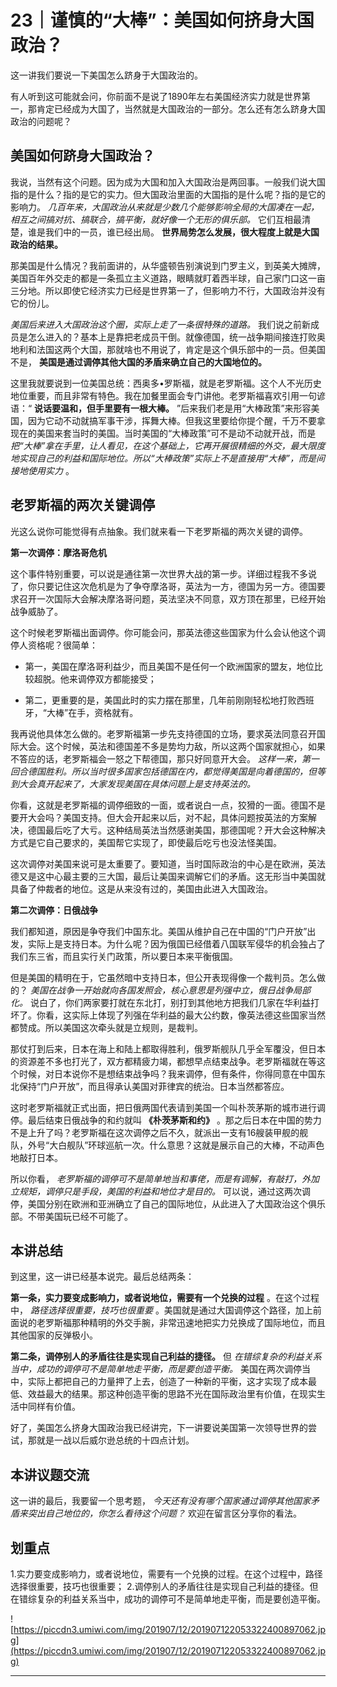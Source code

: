# 23｜谨慎的“大棒”：美国如何挤身大国政治？

这一讲我们要说一下美国怎么跻身于大国政治的。

有人听到这可能就会问，你前面不是说了1890年左右美国经济实力就是世界第一，那肯定已经成为大国了，当然就是大国政治的一部分。怎么还有怎么跻身大国政治的问题呢？

## 美国如何跻身大国政治？

我说，当然有这个问题。因为成为大国和加入大国政治是两回事。一般我们说大国指的是什么？指的是它的实力。但大国政治里面的大国指的是什么呢？指的是它的影响力。 *几百年来，大国政治从来就是少数几个能够影响全局的大国凑在一起，相互之间搞对抗、搞联合，搞平衡，就好像一个无形的俱乐部。* 它们互相最清楚，谁是我们中的一员，谁已经出局。 **世界局势怎么发展，很大程度上就是大国政治的结果。**

那美国是什么情况？我前面讲的，从华盛顿告别演说到门罗主义，到英美大摊牌，美国百年外交走的都是一条孤立主义道路，眼睛就盯着西半球，自己家门口这一亩三分地。所以即使它经济实力已经是世界第一了，但影响力不行，大国政治并没有它的份儿。

 *美国后来进入大国政治这个圈，实际上走了一条很特殊的道路。* 我们说之前新成员是怎么进入的？基本上是靠把老成员干倒。就像德国，统一战争期间接连打败奥地利和法国这两个大国，那就啥也不用说了，肯定是这个俱乐部中的一员。但美国不是， **美国是通过调停其他大国的矛盾来确立自己的大国地位的。**

这里我就要说到一位美国总统：西奥多•罗斯福，就是老罗斯福。这个人不光历史地位重要，而且非常有特色。我在加餐里面会专门讲他。老罗斯福喜欢引用一句谚语：“ **说话要温和，但手里要有一根大棒。** ”后来我们老是用“大棒政策”来形容美国，因为它动不动就搞军事干涉，挥舞大棒。但我这里要给你提个醒，千万不要拿现在的美国来套当时的美国。当时美国的“大棒政策”可不是动不动就开战，而是 *把“大棒”拿在手里，让人看见，在这个基础上，它再开展很精细的外交，最大限度地实现自己的利益和国际地位。所以“大棒政策”实际上不是直接用“大棒”，而是间接地使用实力* 。

## 老罗斯福的两次关键调停

光这么说你可能觉得有点抽象。我们就来看一下老罗斯福的两次关键的调停。

 **第一次调停：摩洛哥危机**

这个事件特别重要，可以说是通往第一次世界大战的第一步。详细过程我不多说了，你只要记住这次危机是为了争夺摩洛哥，英法为一方，德国为另一方。德国要求召开一次国际大会解决摩洛哥问题，英法坚决不同意，双方顶在那里，已经开始战争威胁了。

这个时候老罗斯福出面调停。你可能会问，那英法德这些国家为什么会认他这个调停人资格呢？很简单：

* 第一，美国在摩洛哥利益少，而且美国不是任何一个欧洲国家的盟友，地位比较超脱。他来调停双方都能接受；

* 第二，更重要的是，美国此时的实力摆在那里，几年前刚刚轻松地打败西班牙，“大棒”在手，资格就有。

我再说他具体怎么做的。老罗斯福第一步先支持德国的立场，要求英法同意召开国际大会。这个时候，英法和德国差不多是势均力敌，所以这两个国家就担心，如果不答应的话，老罗斯福会一怒之下帮德国，那只好同意开大会。 *这样一来，第一回合德国胜利。所以当时很多国家包括德国在内，都觉得美国是向着德国的，但等到大会真开起来了，大家发现美国在具体问题上是支持英法的。*

你看，这就是老罗斯福的调停细致的一面，或者说白一点，狡猾的一面。德国不是要开大会吗？美国支持。但大会开起来以后，对不起，具体问题按英法的方案解决，德国最后吃了大亏。这种结局英法当然感谢美国，那德国呢？开大会这种解决方式是它自己要求的，美国帮它实现了，即使最后吃亏也没法怪美国。

这次调停对美国来说可是太重要了。要知道，当时国际政治的中心是在欧洲，英法德又是这中心最主要的三大国，最后让美国来调解它们的矛盾。这无形当中美国就具备了仲裁者的地位。这是从来没有过的，美国由此进入大国政治。

 **第二次调停：日俄战争**

我们都知道，原因是争夺我们中国东北。美国从维护自己在中国的“门户开放”出发，实际上是支持日本。为什么呢？因为俄国已经借着八国联军侵华的机会独占了我们东三省，而且实行关门政策，所以要日本来平衡俄国。

但是美国的精明在于，它虽然暗中支持日本，但公开表现得像一个裁判员。怎么做的？ *美国在战争一开始就向各国发照会，核心意思是列强中立，俄日战争局部化。* 说白了，你们两家要打就在东北打，别打到其他地方把我们几家在华利益打坏了。你看，这实际上体现了列强在华利益的最大公约数，像英法德这些国家当然都赞成。所以美国这次牵头就是立规则，是裁判。

那仗打到后来，日本在海上和陆上都取得胜利，俄罗斯舰队几乎全军覆没，但日本的资源差不多也打光了，双方都精疲力竭，都想早点结束战争。老罗斯福就在等这个时候，对日本说你不是想结束战争吗？我来调停，但有条件，你得同意在中国东北保持“门户开放”，而且得承认美国对菲律宾的统治。日本当然都答应。

这时老罗斯福就正式出面，把日俄两国代表请到美国一个叫朴茨茅斯的城市进行调停。最后结束日俄战争的和约就叫 **《朴茨茅斯和约》** 。那之后日本在中国的势力不是上升了吗？老罗斯福在这次调停之后不久，就派出一支有16艘装甲舰的舰队，外号“大白舰队”环球巡航一次。什么意思？这就是展示自己的大棒，不动声色地敲打日本。

所以你看， *老罗斯福的调停可不是简单地当和事佬，而是有调解，有敲打，外加立规矩，调停只是手段，美国的利益和地位才是目的。* 可以说，通过这两次调停，美国分别在欧洲和亚洲确立了自己的国际地位，从此进入了大国政治这个俱乐部。不带美国玩已经不可能了。

## 本讲总结

到这里，这一讲已经基本说完。最后总结两条：

 **第一条，实力要变成影响力，或者说地位，需要有一个兑换的过程** 。在这个过程中， *路径选择很重要，技巧也很重要* 。美国就是通过大国调停这个路径，加上前面说的老罗斯福那种精明的外交手腕，非常迅速地把实力兑换成了国际地位，而且其他国家的反弹极小。

 **第二条，调停别人的矛盾往往是实现自己利益的捷径。** 但 *在错综复杂的利益关系当中，成功的调停可不是简单地走平衡，而是要创造平衡。* 美国在两次调停当中，实际上都把自己的力量押了上去，创造了一种新的平衡，这才实现了成本最低、效益最大的结果。那这种创造平衡的思路不光在国际政治里有价值，在现实生活中同样有价值。

好了，美国怎么挤身大国政治我已经讲完，下一讲要说美国第一次领导世界的尝试，那就是一战以后威尔逊总统的十四点计划。

## 本讲议题交流

这一讲的最后，我要留一个思考题， *今天还有没有哪个国家通过调停其他国家矛盾来突出自己地位的，你怎么看待这个问题？* 欢迎在留言区分享你的看法。

## 划重点

1.实力要变成影响力，或者说地位，需要有一个兑换的过程。在这个过程中，路径选择很重要，技巧也很重要；
2.调停别人的矛盾往往是实现自己利益的捷径。但在错综复杂的利益关系当中，成功的调停可不是简单地走平衡，而是要创造平衡。

![https://piccdn3.umiwi.com/img/201907/12/201907122053322400897062.jpg](https://piccdn3.umiwi.com/img/201907/12/201907122053322400897062.jpg)

---
